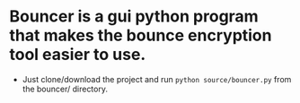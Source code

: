 # Bouncer is a gui python program that makes the bounce encryption tool easier to use.

- Just clone/download the project and run `python source/bouncer.py` from the bouncer/ directory.
